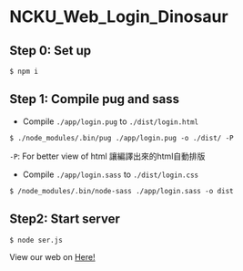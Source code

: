 # NCKU_Web_Login_Dinosaur

## Step 0: Set up
```
$ npm i
```
## Step 1: Compile pug and sass
* Compile `./app/login.pug` to `./dist/login.html`
```
$ ./node_modules/.bin/pug ./app/login.pug -o ./dist/ -P
```
 `-P`: For better view of html
讓編譯出來的html自動排版
* Compile `./app/login.sass` to `./dist/login.css`
```
$ /node_modules/.bin/node-sass ./app/login.sass -o dist
```
## Step2: Start server
```
$ node ser.js
```
View our web on [Here!](http://luffy.ee.ncku.edu.tw:7888/login.html)
